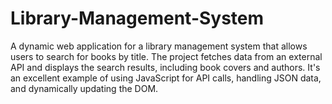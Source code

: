 # Library-Management-System
A dynamic web application for a library management system that allows users to search for books by title. The project fetches data from an external API and displays the search results, including book covers and authors. It's an excellent example of using JavaScript for API calls, handling JSON data, and dynamically updating the DOM.
